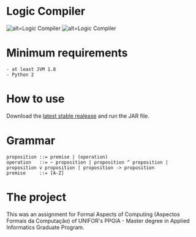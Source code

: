 # Logic Compiler

![alt=Logic Compiler](https://cloud.githubusercontent.com/assets/1095436/21286569/805040de-c436-11e6-9d09-5434fcd650e7.png)
![alt=Logic Compiler](https://cloud.githubusercontent.com/assets/1095436/21286570/846527f2-c436-11e6-8b3f-dadd73995002.png)

Minimum requirements
=
    - at least JVM 1.8
    - Python 2

How to use
=
Download the [latest stable realease](https://github.com/mariohd/LogicCompiler/releases) and run the JAR file.

Grammar
=
    proposition ::= premise | (operation)
    operation   ::= ~ proposition | proposition ^ proposition | proposition v proposition | proposition -> proposition
    premise     ::= [A-Z]

The project
=
This was an assignment for Formal Aspects of Computing (Aspectos Formais da Computação) of UNIFOR's PPGIA - Master degree in Applied Informatics Graduate Program.